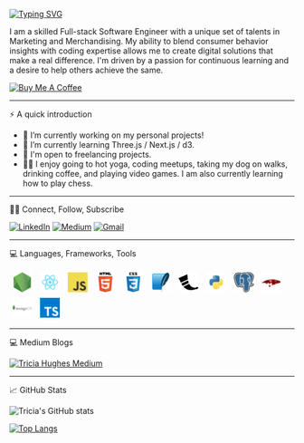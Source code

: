 [![Typing SVG](https://readme-typing-svg.demolab.com?font=Gruppo&size=25&pause=1000&width=435&lines=Hello!+I'm+glad+you're+here+%F0%9F%98%8A)](https://git.io/typing-svg)

I am a skilled Full-stack Software Engineer with a unique set of talents in Marketing and Merchandising. My ability to blend consumer behavior insights with coding expertise allows me to create digital solutions that make a real difference. I'm driven by a passion for continuous learning and a desire to help others achieve the same.

<a href="https://www.buymeacoffee.com/triciahughes" target="_blank"><img src="https://cdn.buymeacoffee.com/buttons/v2/default-green.png" alt="Buy Me A Coffee" style="height: 60px !important;width: 217px !important;" ></a>

---------------------------------------------------------------------------------------------------------------------------------
⚡️ A quick introduction

- 🔭 I’m currently working on my personal projects!
- 🌱 I’m currently learning Three.js / Next.js / d3.
- 💼 I'm open to freelancing projects.
- 🤟🏻 I enjoy going to hot yoga, coding meetups, taking my dog on walks, drinking coffee, and playing video games. I am also currently learning how to play chess.

---------------------------------------------------------------------------------------------------------------------------------
🤝🏻 Connect, Follow, Subscribe

[![LinkedIn](https://img.shields.io/badge/LinkedIn-0077B5?style=for-the-badge&logo=linkedin&logoColor=white)](https://www.linkedin.com/in/tricia-hughes/)
[![Medium](https://img.shields.io/badge/Medium-1C1B1B?style=for-the-badge&logo=medium&logoColor=white)](https://medium.com/@triciahughes)
[![Gmail](https://img.shields.io/badge/Gmail-729C68?style=for-the-badge&logo=gmail&logoColor=white)](mailto:hey@tricia-hughes.com?subject=Hey%20Tricia!)

---------------------------------------------------------------------------------------------------------------------------------
💻 Languages, Frameworks, Tools

<p float="left">
<img style="padding:5px;" align="center" alt="NodeJS" width="35px" src="https://raw.githubusercontent.com/github/explore/80688e429a7d4ef2fca1e82350fe8e3517d3494d/topics/nodejs/nodejs.png"/>
<img style="padding:5px;" align="center" alt="ReactJs" width="35px" src="https://raw.githubusercontent.com/github/explore/80688e429a7d4ef2fca1e82350fe8e3517d3494d/topics/react/react.png"/>
<img style="padding:5px;" align="center" alt="JavaScript" width="35px" src="https://raw.githubusercontent.com/github/explore/main/topics/javascript/javascript.png"/>
<img style="padding:5px;" align="center" alt="HTML5" width="35px" src="https://raw.githubusercontent.com/github/explore/main/topics/html/html.png"/>
<img style="padding:5px;" align="center" alt="CSS" width="35px" src="https://raw.githubusercontent.com/github/explore/main/topics/css/css.png"/>
<img style="padding:5px;" align="center" alt="SQLite" width="35px" src="https://raw.githubusercontent.com/github/explore/main/topics/sqlite/sqlite.png"/>
<img style="padding:5px;" align="center" alt="Flask" width="35px" src="https://raw.githubusercontent.com/simple-icons/simple-icons/10a590f2531e32c8f3526358fa6a0f9247088350/icons/flask.svg"/>
<img style="padding:5px;" align="center" alt="Python" width="35px" src="https://raw.githubusercontent.com/github/explore/main/topics/python/python.png"/>
<img style="padding:5px;" align="center" alt="PostgresSQL" width="35px" src="https://raw.githubusercontent.com/github/explore/main/topics/postgresql/postgresql.png"/>
<img style="padding:5px;" align="center" alt="Mongoose" width="35px" src="https://raw.githubusercontent.com/github/explore/main/topics/mongoose/mongoose.png"/>
<img style="padding:5px;" align="center" alt="MongoDB" width="35px" src="https://raw.githubusercontent.com/github/explore/main/topics/mongodb/mongodb.png"/>
<img style="padding:5px;" align="center" alt="TypeScript" width="35px" src="https://raw.githubusercontent.com/github/explore/main/topics/typescript/typescript.png"/>
</p>

---------------------------------------------------------------------------------------------------------------------------------

💻 Medium Blogs

[![Tricia Hughes Medium](https://github-readme-medium.vercel.app/?username=triciahughes&limit=3)](https://medium.com/@triciahughes)


---------------------------------------------------------------------------------------------------------------------------------
📈 GitHub Stats

![Tricia's GitHub stats](https://github-readme-stats.vercel.app/api?username=triciahughes&theme=solarized-light&show_icons=true)

[![Top Langs](https://github-readme-stats.vercel.app/api/top-langs/?username=triciahughes&layout=donut)](https://github.com/triciahughes/github-readme-stats)



